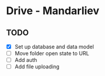 # Drive - Mandarliev

## TODO

- [x] Set up database and data model
- [ ] Move folder open state to URL
- [ ] Add auth
- [ ] Add file uploading
